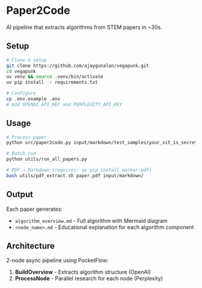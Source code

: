 # Paper2Code

AI pipeline that extracts algorithms from STEM papers in ~30s.

## Setup
```bash
# Clone & setup
git clone https://github.com/ajaygunalan/vegapunk.git
cd vegapunk
uv venv && source .venv/bin/activate
uv pip install -r requirements.txt

# Configure
cp .env.example .env
# Add OPENAI_API_KEY and PERPLEXITY_API_KEY
```

## Usage

```bash
# Process paper
python src/paper2code.py input/markdown/test_samples/your_vit_is_secretly_a_hybrid_discriminativegenera/main.md

# Batch run
python utils/run_all_papers.py

# PDF → Markdown (requires: uv pip install marker-pdf)
bash utils/pdf_extract.sh paper.pdf input/markdown/
```

## Output

Each paper generates:
- `algorithm_overview.md` - Full algorithm with Mermaid diagram
- `<node_name>.md` - Educational explanation for each algorithm component

## Architecture

2-node async pipeline using PocketFlow:
1. **BuildOverview** - Extracts algorithm structure (OpenAI)
2. **ProcessNode** - Parallel research for each node (Perplexity)